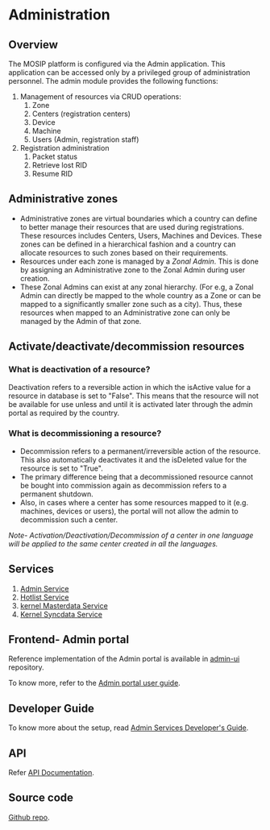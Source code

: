 # Administration

## Overview
The MOSIP platform is configured via the Admin application. This application can be accessed only by a privileged group of administration personnel.
The admin module provides the following functions:
1. Management of resources via CRUD operations:
    1. Zone 
    1. Centers (registration centers)
    1. Device
    1. Machine
    1. Users (Admin, registration staff)
1. Registration administration
    1. Packet status 
    1. Retrieve lost RID
    1. Resume RID

## Administrative zones

* Administrative zones are virtual boundaries which a country can define to better manage their resources that are used during registrations. These resources includes Centers, Users, Machines and Devices. These zones can be defined in a hierarchical fashion and a country can allocate resources to such zones based on their requirements.
* Resources under each zone is managed by a *Zonal Admin*. This is done by assigning an Administrative zone to the Zonal Admin during user creation. 
* These Zonal Admins can exist at any zonal hierarchy. (For e.g, a Zonal Admin can directly be mapped to the whole country as a Zone or can be mapped to a significantly smaller zone such as a city). Thus, these resources when mapped to an Administrative zone can only be managed by the Admin of that zone.

## Activate/deactivate/decommission resources

### What is deactivation of a resource?
Deactivation refers to a reversible action in which the isActive value for a resource in database is set to "False". This means that the resource will not be available for use unless and until it is activated later through the admin portal as required by the country.

### What is decommissioning a resource?
* Decommission refers to a permanent/irreversible action of the resource. This also automatically deactivates it and the isDeleted value for the resource is set to "True".
* The primary difference being that a decommissioned resource cannot be bought into commission again as decommission refers to a permanent shutdown.
* Also, in cases where a center has some resources mapped to it (e.g. machines, devices or users), the portal will not allow the admin to decommission such a center.

 *Note- Activation/Deactivation/Decommission of a center in one language will be applied to the same center created in all the languages.*

## Services
1. [Admin Service](https://github.com/mosip/admin-services/tree/release-1.2.0/admin/admin-service)
2. [Hotlist Service](https://github.com/mosip/admin-services/tree/release-1.2.0/admin/hotlist-service)
3. [kernel Masterdata Service](https://github.com/mosip/admin-services/tree/release-1.2.0/admin/kernel-masterdata-service)
4. [Kernel Syncdata Service](https://github.com/mosip/admin-services/tree/release-1.2.0/admin/kernel-syncdata-service)

## Frontend- Admin portal
Reference implementation of the Admin portal is available in [admin-ui](https://github.com/mosip/admin-ui/tree/master) repository.

To know more, refer to the [Admin portal user guide](admin-portal-user-guide.md).

## Developer Guide

To know more about the setup, read [Admin Services Developer's Guide](https://docs.mosip.io/1.2.0/modules/administration/admin-services-developers-guide).

## API
Refer [API Documentation](https://mosip.github.io/documentation/1.2.0/1.2.0.html).

## Source code 
[Github repo](https://github.com/mosip/admin-services/tree/release-1.2.0).
